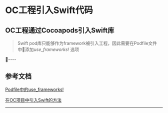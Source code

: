 # OC工程引入Swift代码

## OC工程通过Cocoapods引入Swift库

> Swift pod库只能够作为framework被引入工程，因此需要在Podfile文件中添加*use_frameworks!* 选项

----

## 参考文档

[Podfile中的use_frameworks!][1]

[在OC项目中引入Swift的方法][2]

-----
[1]: https://www.jianshu.com/p/c8dadf10ec98
[2]: https://www.jianshu.com/p/a342fba7f418